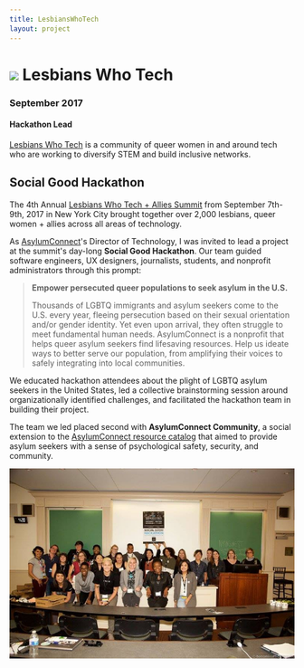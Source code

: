```yaml
---
title: LesbiansWhoTech
layout: project
---
```

# ![][10] Lesbians Who Tech
### September 2017
#### Hackathon Lead

[Lesbians Who Tech][2] is a community of queer women in and around tech who are working to diversify STEM and build inclusive networks.

## Social Good Hackathon

The 4th Annual [Lesbians Who Tech + Allies Summit][3] from September 7th-9th, 2017 in New York City brought together over 2,000 lesbians, queer women + allies across all areas of technology.

As [AsylumConnect][4]'s Director of Technology, I was invited to lead a project at the summit's day-long **Social Good Hackathon**. Our team guided software engineers, UX designers, journalists, students, and nonprofit administrators through this prompt:

> **Empower persecuted queer populations to seek asylum in the U.S.**
>
> Thousands ​of LGBTQ immigrants and asylum seekers come to the U.S. every year, fleeing persecution based on their sexual orientation and/or gender identity. Yet even upon arrival, they often struggle to meet fundamental human needs. AsylumConnect is a nonprofit that helps queer asylum seekers find lifesaving resources. Help us ideate ways to better serve our population, from amplifying their voices to safely integrating into local communities.

We educated hackathon attendees about the plight of LGBTQ asylum seekers in the United States, led a collective brainstorming session around organizationally identified challenges, and facilitated the hackathon team in building their project.

The team we led placed second with **AsylumConnect Community**, a social extension to the [AsylumConnect resource catalog][9] that aimed to provide asylum seekers with a sense of psychological safety, security, and community.

![LWT Hackathon][8]

[1]: /assets/images/lwt-speaker-bio.png
[2]: https://lesbianswhotech.org/
[3]: https://lesbianswhotech.org/newyork2017/
[4]: http://www.asylumconnect.org/
[5]: /assets/images/lwt-hackathon-message-boards.png
[6]: /assets/images/lwt-hackathon-search.png
[7]: /assets/images/lwt-hackathon-1.jpg
[8]: /assets/images/lwt-hackathon-2.jpg
[9]: http://www.asylumconnectcatalog.org/
[10]: /assets/images/lwt-summit-icon.png
